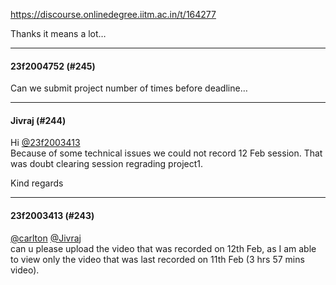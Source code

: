 https://discourse.onlinedegree.iitm.ac.in/t/164277

Thanks it means a lot…</p><hr>

<h4>23f2004752 (#245)</h4>
<p>Can we submit project number of times before deadline…</p><hr>

<h4>Jivraj (#244)</h4>
<p>Hi <a class="mention" href="/u/23f2003413">@23f2003413</a><br/>
Because of some technical issues we could not record 12 Feb session. That was doubt clearing session regrading project1.</p>
<p>Kind regards</p><hr>

<h4>23f2003413 (#243)</h4>
<p><a class="mention" href="/u/carlton">@carlton</a> <a class="mention" href="/u/jivraj">@Jivraj</a><br/>
can u please upload the video that was recorded on 12th Feb, as I am able to view only the video that was last recorded on 11th Feb (3 hrs 57 mins video).